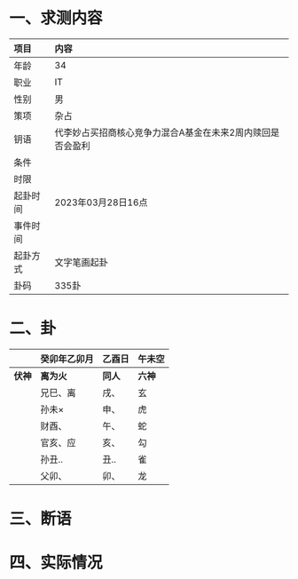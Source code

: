# 一、求测内容
|项目|内容|
|:-|:-|
|年龄|34|
|职业|IT|
|性别|男|
|策项|杂占|
|钥语|代李妙占买招商核心竞争力混合A基金在未来2周内赎回是否会盈利|
|条件||
|时限||
|起卦时间|2023年03月28日16点|
|事件时间||
|起卦方式|文字笔画起卦|
|卦码|335卦|

# 二、卦
||癸卯年乙卯月|乙酉日|午未空|
|:-|:-|:-|:-|
|**伏神**|**离为火**|**同人**|**六神**|
||兄巳、离|戌、|玄|
||孙未×|申、|虎|
||财酉、|午、|蛇|
||官亥、应|亥、|勾|
||孙丑..|丑..|雀|
||父卯、|卯、|龙|


# 三、断语

# 四、实际情况